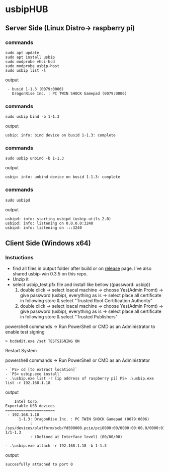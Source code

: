 # usbipHUB

## Server Side (Linux Distro-> raspberry pi)
### commands
    sudo apt update
    sudo apt install usbip
    sudo modprobe vhci-hcd
    sudo modprobe usbip-host
    sudo usbip list -l
output
```
 - busid 1-1.3 (0079:0006)
   DragonRise Inc. : PC TWIN SHOCK Gamepad (0079:0006)
```
### commands
    sudo usbip bind -b 1-1.3
output
```
usbip: info: bind device on busid 1-1.3: complete
```
### commands
    sudo usbip unbind -b 1-1.3
output
```
usbip: info: unbind device on busid 1-1.3: complete
```
### commands
    sudo usbipd
output
```
usbipd: info: starting usbipd (usbip-utils 2.0)
usbipd: info: listening on 0.0.0.0:3240
usbipd: info: listening on :::3240
```

## Client Side (Windows x64)

### Instuctions

  - find all files in output folder after build or on [release](https://github.com/cezanne/usbip-win/releases) page. I've also shared usbip-win 0.3.5 on this repo.
  - Unzip it
  - select usbip_test.pfx file and install like bellow ((password: usbip))
    1. double click -> select loacal machine -> choose Yes(Admin Promt) -> give password (usbip), everything as is -> select place all certificate in following store & select "Trusted Root Certification Authority"
    2. double click -> select loacal machine -> choose Yes(Admin Promt) -> give password (usbip), everything as is -> select place all certificate in following store & select "Trusted Publishers"

powershell commands -> Run PowerShell or CMD as an Administrator to enable test signing

  `> bcdedit.exe /set TESTSIGNING ON`

Restart System

powershell commands -> Run PowerShell or CMD as an Administrator

    - `PS> cd [to extract location]`
    - `PS> usbip.exe install`
    - .\usbip.exe list -r [ip address of raspberry pi] PS> .\usbip.exe list -r 192.168.1.18

output
```
    Intel Corp.
Exportable USB devices
======================
 - 192.168.1.18
      1-1.3: DragonRise Inc. : PC TWIN SHOCK Gamepad (0079:0006)
           : /sys/devices/platform/scb/fd500000.pcie/pci0000:00/0000:00:00.0/0000:01:00.0/usb1/1-1/1-1.3
           : (Defined at Interface level) (00/00/00)
``` 

    - .\usbip.exe attach -r 192.168.1.18 -b 1-1.3
           
output
```
succesfully attached to port 0
```
















